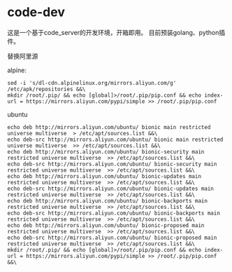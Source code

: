 # code-dev
这是一个基于code_server的开发环境，开箱即用。
目前预装golang、python插件。

替换阿里源

alpine:

	sed -i 's/dl-cdn.alpinelinux.org/mirrors.aliyun.com/g' /etc/apk/repositories &&\
	mkdir /root/.pip/ && echo [global]>/root/.pip/pip.conf && echo index-url = https://mirrors.aliyun.com/pypi/simple >> /root/.pip/pip.conf


ubuntu

	echo deb http://mirrors.aliyun.com/ubuntu/ bionic main restricted universe multiverse  > /etc/apt/sources.list &&\
	echo deb-src http://mirrors.aliyun.com/ubuntu/ bionic main restricted universe multiverse  >> /etc/apt/sources.list &&\
	echo deb http://mirrors.aliyun.com/ubuntu/ bionic-security main restricted universe multiverse  >> /etc/apt/sources.list &&\
	echo deb-src http://mirrors.aliyun.com/ubuntu/ bionic-security main restricted universe multiverse  >> /etc/apt/sources.list &&\
	echo deb http://mirrors.aliyun.com/ubuntu/ bionic-updates main restricted universe multiverse  >> /etc/apt/sources.list &&\
	echo deb-src http://mirrors.aliyun.com/ubuntu/ bionic-updates main restricted universe multiverse  >> /etc/apt/sources.list &&\
	echo deb http://mirrors.aliyun.com/ubuntu/ bionic-backports main restricted universe multiverse  >> /etc/apt/sources.list &&\
	echo deb-src http://mirrors.aliyun.com/ubuntu/ bionic-backports main restricted universe multiverse  >> /etc/apt/sources.list &&\
	echo deb http://mirrors.aliyun.com/ubuntu/ bionic-proposed main restricted universe multiverse  >> /etc/apt/sources.list &&\
	echo deb-src http://mirrors.aliyun.com/ubuntu/ bionic-proposed main restricted universe multiverse  >> /etc/apt/sources.list &&\
	mkdir /root/.pip/ && echo [global]>/root/.pip/pip.conf && echo index-url = https://mirrors.aliyun.com/pypi/simple >> /root/.pip/pip.conf &&\
